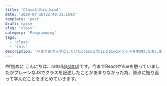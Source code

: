 ```yaml
---
title: 'Classとthis,bind'
date: '2020-07-16T22:40:32.169Z'
template: 'post'
draft: false
slug: 'class'
category: 'Programming'
tags:
  - 'class'
  - 'this'
description: '今まであやふやにしていたclassとthisとbindメソッドを勉強しなおしました。'
---
```

##初めに
こんにちは、rattsl([@rattsl](https://twitter.com/rattsl1))です。今までReactやVueを触っていましたがプレーンなJSでクラスを記述したことがあまりなかった為、原点に振り返って学んだことをまとめていきます。